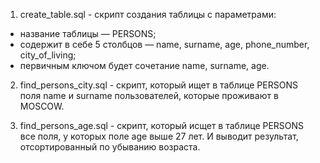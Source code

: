1. create_table.sql - скрипт создания таблицы с параметрами:
- название таблицы — PERSONS;
- содержит в себе 5 столбцов — name, surname, age, phone_number, city_of_living;
- первичным ключом будет сочетание name, surname, age.

2. find_persons_city.sql - скрипт, который ищет в таблице PERSONS поля name и surname пользователей, которые проживают в MOSCOW.

3. find_persons_age.sql - скрипт, который исщет в таблице PERSONS все поля, у которых поле age выше 27 лет. И выводит результат, отсортированный по убыванию возраста.